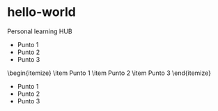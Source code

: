 # hello-world
Personal learning HUB
<ul>
<li>Punto 1</li>
<li>Punto 2</li>
<li>Punto 3</li>
</ul>

\begin{itemize}
\item Punto 1
\item Punto 2
\item Punto 3
\end{itemize}

* Punto 1
* Punto 2
* Punto 3
